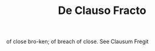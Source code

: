 ---
title: De Clauso Fracto
letter: D
permalink: "/definitions/bld-de-clauso-fracto.html"
body: of close bro-ken; of breach of close. See Clausum Fregit
published_at: '2018-07-07'
source: Black's Law Dictionary 2nd Ed (1910)
layout: post
---